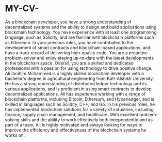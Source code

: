 # MY-CV-
As a blockchain developer, you have a strong understanding of decentralized systems and the ability to design and build applications using blockchain technology. You have experience with at least one programming language, such as Solidity, and are familiar with blockchain platforms such as Ethereum. In your previous roles, you have contributed to the development of smart contracts and blockchain-based applications, and have a track record of delivering high-quality code. You are a proactive problem-solver and enjoy staying up-to-date with the latest developments in the blockchain space. Overall, you are a skilled and dedicated professional with a passion for using technology to drive positive change.
Ali Ibrahim Mohammed is a highly skilled blockchain developer with a bachelor's degree in agricultural engineering from Kafr-Alshikh University. He has a strong understanding of distributed ledger technology and its various applications, and is proficient in using smart contracts to develop decentralized applications. Ali has experience working with a range of blockchain platforms, including Bitcoin, Ethereum, and Hyperledger, and is skilled in languages such as Solidity, C++, and Go. In his previous roles, he has implemented blockchain solutions for a variety of industries, including finance, supply chain management, and healthcare. With excellent problem-solving skills and the ability to work effectively both independently and as part of a team, Ali is highly motivated and always looking for ways to improve the efficiency and effectiveness of the blockchain systems he works on.
